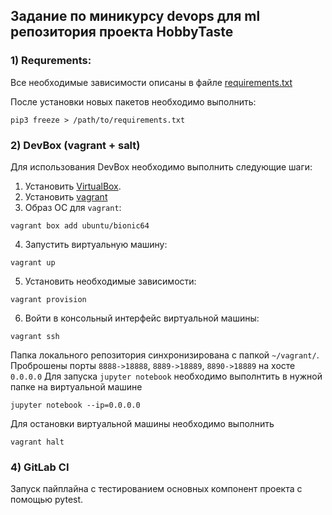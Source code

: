 ## Задание по миникурсу devops для ml репозитория проекта HobbyTaste

### 1) Requrements:
Все необходимые зависимости описаны в файлe [requirements.txt](./vm/salt/requirements.txt)

После установки новых пакетов необходимо выполнить:
```shell script
pip3 freeze > /path/to/requirements.txt
```

### 2) DevBox (vagrant + salt)
Для использования DevBox необходимо выполнить следующие шаги:
1. Установить [VirtualBox](https://www.virtualbox.org/wiki/Downloads).
2. Установить [vagrant](https://www.vagrantup.com)
3. Образ ОС для `vagrant`:
```shell script
vagrant box add ubuntu/bionic64
```
4. Запустить виртуальную машину:
```shell script
vagrant up
```
5. Установить необходимые зависимости:
```shell script
vagrant provision
```
6. Войти в консольный интерфейс виртуальной машины:
```shell script
vagrant ssh
```

Папка локального репозитория синхронизирована с папкой `~/vagrant/`.
Проброшены порты `8888->18888`, `8889->18889`, `8890->18889` на хосте `0.0.0.0`
Для запуска `jupyter notebook` необходимо выполнтить в нужной папке на виртуальной машине
```shell script
jupyter notebook --ip=0.0.0.0
```

Для остановки виртуальной машины необходимо выполнить
```shell script
vagrant halt
```

### 4) GitLab CI
Запуск пайплайна с тестированием основных компонент проекта с помощью pytest.
